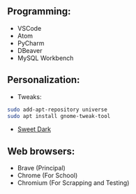 ## Programming: 

- VSCode
- Atom
- PyCharm
- DBeaver
- MySQL Workbench

## Personalization: 
- Tweaks: 
```bash 
sudo add-apt-repository universe
sudo apt install gnome-tweak-tool

```
- [Sweet Dark](https://www.gnome-look.org/p/1253385)

## Web browsers:
- Brave (Principal)
- Chrome (For School)
- Chromium (For Scrapping and Testing)
